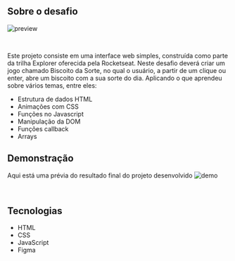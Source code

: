 ## Sobre o desafio
![preview](https://github.com/marlonfrnds/biscoito-da-sorte/assets/115473116/2f8e0308-3dca-445d-9abf-b2eb1219821f)

<br>

Este projeto consiste em uma interface web simples, construída como parte da trilha Explorer oferecida pela Rocketseat.
Neste desafio deverá criar um jogo chamado Biscoito da Sorte, no qual o usuário, a partir de um clique ou enter, abre um biscoito com a sua sorte do dia. Aplicando o que aprendeu sobre vários temas, entre eles:


* Estrutura de dados HTML
* Animações com CSS
* Funções no Javascript
* Manipulação da DOM
* Funções callback
* Arrays


## Demonstração
Aqui está uma prévia do resultado final do projeto desenvolvido
![demo](https://github.com/marlonfrnds/biscoito-da-sorte/assets/115473116/479f51a0-1f23-49e0-83a9-b83b2e7a5ad2)

<br>

## Tecnologias
- HTML
- CSS
- JavaScript
- Figma
